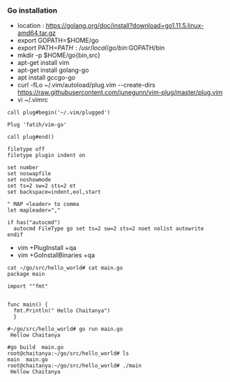 ### Go installation 
- location : https://golang.org/doc/install?download=go1.11.5.linux-amd64.tar.gz
- export GOPATH=$HOME/go
- export PATH=$PATH:/usr/local/go/bin:$GOPATH/bin
- mkdir -p $HOME/go{bin,src}
- apt-get install vim
- apt-get install golang-go
- apt install gccgo-go
- curl -fLo ~/.vim/autoload/plug.vim --create-dirs \
    https://raw.githubusercontent.com/junegunn/vim-plug/master/plug.vim
- vi ~/.vimrc
````
call plug#begin('~/.vim/plugged')

Plug 'fatih/vim-go'

call plug#end()

filetype off
filetype plugin indent on

set number
set noswapfile
set noshowmode
set ts=2 sw=2 sts=2 et
set backspace=indent,eol,start

" MAP <leader> to comma
let mapleader=","

if has("autocmd")
  autocmd FileType go set ts=2 sw=2 sts=2 noet nolist autowrite
endif
````
- vim +PlugInstall +qa
- vim +GoInstallBinaries +qa
````
cat ~/go/src/hello_world# cat main.go 
package main

import ""fmt"


func main() {
  fmt.Println(" Hello Chaitanya")
  }
  ````
````  
#~/go/src/hello_world# go run main.go
 Hellow Chaitanya

#go build  main.go
root@chaitanya:~/go/src/hello_world# ls
main  main.go
root@chaitanya:~/go/src/hello_world# ./main 
 Hellow Chaitanya
````
